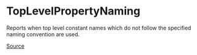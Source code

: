 # TopLevelPropertyNaming

Reports when top level constant names which do not follow the specified naming convention are used.


[Source](https://arturbosch.github.io/detekt/naming.html#toplevelpropertynaming)
